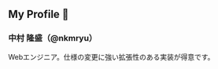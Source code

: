 ## My Profile 🌰
### 中村 隆盛（@nkmryu）
Webエンジニア。仕様の変更に強い拡張性のある実装が得意です。

<!--
**nkmrrrr/nkmrrrr** is a ✨ _special_ ✨ repository because its `README.md` (this file) appears on your GitHub profile.

Here are some ideas to get you started:

- 🔭 I’m currently working on ...
- 🌱 I’m currently learning ...
- 👯 I’m looking to collaborate on ...
- 🤔 I’m looking for help with ...
- 💬 Ask me about ...
- 📫 How to reach me: ...
- 😄 Pronouns: ...
- ⚡ Fun fact: ...
-->
